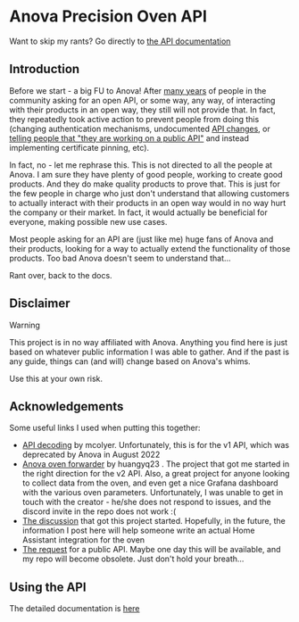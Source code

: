 # Anova Precision Oven API

Want to skip my rants? Go directly to [the API documentation](./docs/README.md)

## Introduction

Before we start - a big FU to Anova! After [many years](https://community.anovaculinary.com/t/api-in-2021) of people in the community asking for an open API, or some way, any way, of interacting with their products in an open way, they still will not provide that. In fact, they repeatedly took active action to prevent people from doing this (changing authentication mechanisms, undocumented [API changes](https://anovaculinary.com/pages/software-updates), or [telling people that "they are working on a public API"](https://github.com/bmedicke/anova.py/issues/1) and instead implementing certificate pinning, etc). 

In fact, no - let me rephrase this. This is not directed to all the people at Anova. I am sure they have plenty of good people, working to create good products. And they do make quality products to prove that. This is just for the few people in charge who just don't understand that allowing customers to actually interact with their products in an open way would in no way hurt the company or their market. In fact, it would actually be beneficial for everyone, making possible new use cases.

Most people asking for an API are (just like me) huge fans of Anova and their products, looking for a way to actually extend the functionality of those products. Too bad Anova doesn't seem to understand that...

Rant over, back to the docs.

## Disclaimer

> [!WARNING]
> 
> This project is in no way affiliated with Anova. Anything you find here is just based on whatever public information I was able to gather. And if the past is any guide, things can (and will) change based on Anova's whims. 
> 
> Use this at your own risk.

## Acknowledgements 

Some useful links I used when putting this together:
* [API decoding](https://mcolyer.github.io/anova-oven-api/#introduction) by mcolyer. Unfortunately, this is for the v1 API, which was deprecated by Anova in August 2022
* [Anova oven forwarder](https://github.com/huangyq23/anova-oven-forwarder) by huangyq23 . The project that got me started in the right direction for the v2 API. Also, a great project for anyone looking to collect data from the oven, and even get a nice Grafana dashboard with the various oven parameters. Unfortunately, I was unable to get in touch with the creator - he/she does not respond to issues, and the discord invite in the repo does not work :(
* [The discussion](https://community.home-assistant.io/t/anova-precision-oven/541722) that got this project started. Hopefully, in the future, the information I post here will help someone write an actual Home Assistant integration for the oven
* [The request](https://community.anovaculinary.com/t/api-in-2021) for a public API. Maybe one day this will be available, and my repo will become obsolete. Just don't hold your breath...

## Using the API

The detailed documentation is [here](./docs/README.md)

